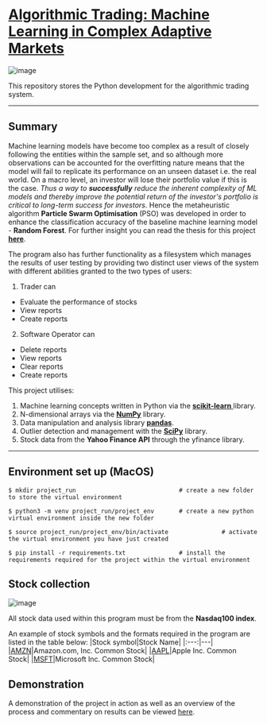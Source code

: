 # [Algorithmic Trading: Machine Learning in Complex Adaptive Markets](https://drive.google.com/drive/u/1/folders/1DPy4UjKC6Qoqmo3NNMyVQoGcqyxk-WmP)

![image](https://user-images.githubusercontent.com/75015699/158418219-28257172-616b-484e-b0bf-e6e9ce9c59a1.png)


This repository stores the Python development for the algorithmic trading system.

---
## Summary

Machine learning models have become too complex as a result of closely following the entities within the sample set, and so although more observations can be accounted for the overfitting nature means that the model will fail to replicate its performance on an unseen dataset i.e. the real world. On a macro level, an investor will lose their portfolio value if this is the case. *Thus a way to **successfully** reduce the inherent complexity of ML models and thereby improve the potential return of the investor's portfolio is critical to long-term success for investors*. Hence the metaheuristic algorithm **Particle Swarm Optimisation** (PSO) was developed in order to enhance the classification accuracy of the baseline machine learning model - **Random Forest**. For further insight you can read the thesis for this project **[here](https://drive.google.com/drive/u/1/folders/1DPy4UjKC6Qoqmo3NNMyVQoGcqyxk-WmP)**.

The program also has further functionality as a filesystem which manages the results of user testing by providing two distinct user views of the system with different abilities granted to the two types of users: 

1. Trader can
- Evaluate the performance of stocks
- View reports
- Create reports

2. Software Operator can
- Delete reports
- View reports
- Clear reports
- Create reports

This project utilises:
1. Machine learning concepts written in Python via the [**scikit-learn** ](https://github.com/scikit-learn/scikit-learn) library.
2. N-dimensional arrays via the [**NumPy**](https://github.com/numpy/numpy) library.
3. Data manipulation and analysis library [**pandas**](https://github.com/pandas-dev/pandas).
4. Outlier detection and management with the [**SciPy**](https://github.com/scipy/scipy) library.
5. Stock data from the **Yahoo Finance API** through the yfinance library.

---
## Environment set up (MacOS)
```
$ mkdir project_run                             # create a new folder to store the virtual environment
```
```
$ python3 -m venv project_run/project_env       # create a new python virtual environment inside the new folder
```
```
$ source project_run/project_env/bin/activate               # activate the virtual environment you have just created
```
```
$ pip install -r requirements.txt               # install the requirements required for the project within the virtual environment
```

## Stock collection

![image](https://user-images.githubusercontent.com/75015699/158699712-66897304-a2e8-4490-96c1-d0122752c535.png)

All stock data used within this program must be from the **Nasdaq100 index**. 

An example of stock symbols and the formats required in the program are listed in the table below:
|Stock symbol|Stock Name|
|:---:|---|
|[AMZN](https://www.nasdaq.com/market-activity/stocks/amzn)|Amazon.com, Inc. Common Stock|
|[AAPL](https://www.nasdaq.com/market-activity/stocks/aapl)|Apple Inc. Common Stock|
|[MSFT](https://www.nasdaq.com/market-activity/stocks/msft)|Microsoft Inc. Common Stock|


## Demonstration

A demonstration of the project in action as well as an overview of the process and commentary on results can be viewed [here](https://drive.google.com/file/d/10a4GH36GuvdEJifNrvaxQ8-XLMe5CELd/view?usp=sharing).



